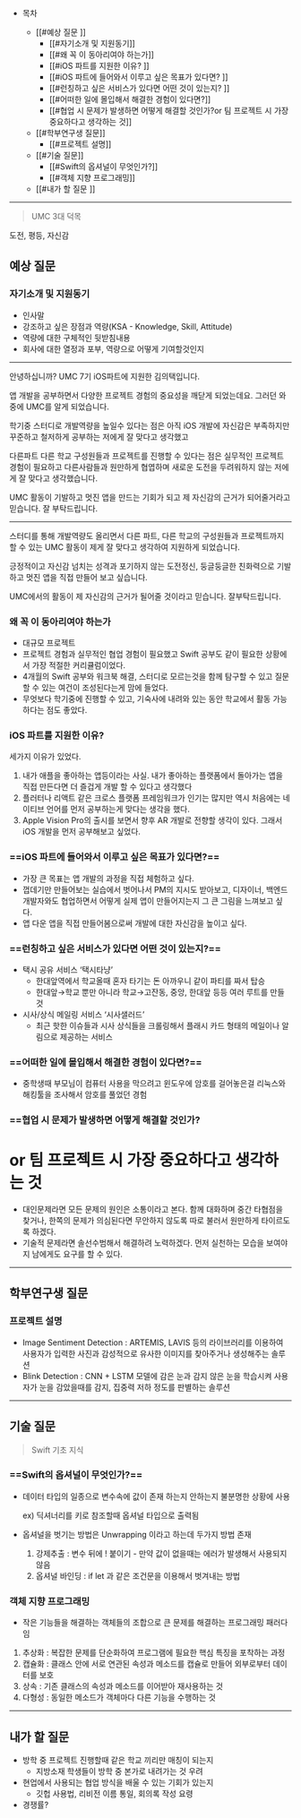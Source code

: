 - 목차
    
    - [[#예상 질문 ]]
        - [[#자기소개 및 지원동기]]
        - [[#왜 꼭 이 동아리여야 하는가]]
        - [[#iOS 파트를 지원한 이유? ]]
        - [[#iOS 파트에 들어와서 이루고 싶은 목표가 있다면? ]]
        - [[#런칭하고 싶은 서비스가 있다면 어떤 것이 있는지? ]]
        - [[#어떠한 일에 몰입해서 해결한 경험이 있다면?]]
        - [[#협업 시 문제가 발생하면 어떻게 해결할 것인가?or 팀 프로젝트 시 가장 중요하다고 생각하는 것]]
    - [[#학부연구생 질문]]
        - [[#프로젝트 설명]]
    - [[#기술 질문]]
        - [[#Swift의 옵셔널이 무엇인가?]]
        - [[#객체 지향 프로그래밍]]
    - [[#내가 할 질문 ]]
    
      
    

---

  

> UMC 3대 덕목

도전, 평등, 자신감

  

## 예상 질문

### 자기소개 및 지원동기

- 인사말
- 강조하고 싶은 장점과 역량(KSA - Knowledge, Skill, Attitude)
- 역량에 대한 구체적인 뒷받침내용
- 회사에 대한 열정과 포부, 역량으로 어떻게 기여할것인지

---

안녕하십니까? UMC 7기 iOS파트에 지원한 김의택입니다.

앱 개발을 공부하면서 다양한 프로젝트 경험의 중요성을 깨닫게 되었는데요. 그러던 와중에 UMC를 알게 되었습니다.

  

학기중 스터디로 개발역량을 높일수 있다는 점은 아직 iOS 개발에 자신감은 부족하지만 꾸준하고 철저하게 공부하는 저에게 잘 맞다고 생각했고

  

다른파트 다른 학교 구성원들과 프로젝트를 진행할 수 있다는 점은 실무적인 프로젝트 경험이 필요하고 다른사람들과 원만하게 협엽하며 새로운 도전을 두려워하지 않는 저에게 잘 맞다고 생각했습니다.

  

UMC 활동이 기발하고 멋진 앱을 만드는 기회가 되고 제 자신감의 근거가 되어줄거라고 믿습니다. 잘 부탁드립니다.

  

---

  

  
스터디를 통해 개발역량도 올리면서 다른 파트, 다른 학교의 구성원들과 프로젝트까지 할 수 있는 UMC 활동이 제게 잘 맞다고 생각하여 지원하게 되었습니다.  

긍정적이고 자신감 넘치는 성격과 포기하지 않는 도전정신, 둥글둥글한 친화력으로 기발하고 멋진 앱을 직접 만들어 보고 싶습니다.

  

  

UMC에서의 활동이 제 자신감의 근거가 될어줄 것이라고 믿습니다. 잘부탁드립니다.

  

  

### 왜 꼭 이 동아리여야 하는가

- 대규모 프로젝트
- 프로젝트 경험과 실무적인 협업 경험이 필요했고 Swift 공부도 같이 필요한 상황에서 가장 적절한 커리큘럼이었다.
- 4개월의 Swift 공부와 워크북 해결, 스터디로 모르는것을 함께 탐구할 수 있고 질문할 수 있는 여건이 조성된다는게 맘에 들었다.
- 무엇보다 학기중에 진행할 수 있고, 기숙사에 내려와 있는 동안 학교에서 활동 가능하다는 점도 좋았다.

  

### **iOS 파트를 지원한 이유?**

세가지 이유가 있었다.

1. 내가 애플을 좋아하는 앱등이라는 사실. 내가 좋아하는 플랫폼에서 돌아가는 앱을 직접 만든다면 더 즐겁게 개발 할 수 있다고 생각했다
2. 플러터나 리액트 같은 크로스 플랫폼 프레임워크가 인기는 많지만 역시 처음에는 네이티브 언어를 먼저 공부하는게 맞다는 생각을 했다.
3. Apple Vision Pro의 출시를 보면서 향후 AR 개발로 전향할 생각이 있다. 그래서 iOS 개발을 먼저 공부해보고 싶었다.

  

### ==iOS 파트에 들어와서 이루고 싶은 목표가 있다면?==

- 가장 큰 목표는 앱 개발의 과정을 직접 체험하고 싶다.
- 껍데기만 만들어보는 실습에서 벗어나서 PM의 지시도 받아보고, 디자이너, 백엔드 개발자와도 협업하면서 어떻게 실제 앱이 만들어지는지 그 큰 그림을 느껴보고 싶다.
- 앱 다운 앱을 직접 만들어봄으로써 개발에 대한 자신감을 높이고 싶다.

  

### ==런칭하고 싶은 서비스가 있다면 어떤 것이 있는지?==

- 택시 공유 서비스 ‘택시타냥’
    - 한대앞역에서 학교올때 혼자 타기는 돈 아까우니 같이 파티를 짜서 탑승
    - 한대앞→학교 뿐만 아니라 학교→고잔동, 중앙, 한대앞 등등 여러 루트를 만들 것
- 시사/상식 메일링 서비스 ‘시사샐러드’
    - 최근 핫한 이슈들과 시사 상식들을 크롤링해서 플래시 카드 형태의 메일이나 알림으로 제공하는 서비스

  

### ==**어떠한 일에 몰입해서 해결한 경험이 있다면?**==

- 중학생때 부모님이 컴퓨터 사용을 막으려고 윈도우에 암호를 걸어놓은걸 리눅스와 해킹툴을 조사해서 암호를 풀었던 경험

  

### ==협업 시 문제가 발생하면 어떻게 해결할 것인가?  
or 팀 프로젝트 시 가장 중요하다고 생각하는 것  
==

- 대인문제라면 모든 문제의 원인은 소통이라고 본다. 함께 대화하며 중간 타협점을 찾거나, 한쪽의 문제가 의심된다면 무안하지 않도록 따로 불러서 원만하게 타이르도록 하겠다.
- 기술적 문제라면 솔선수범해서 해결하려 노력하겠다. 먼저 실천하는 모습을 보여야지 남에게도 요구를 할 수 있다.

  

---

## 학부연구생 질문

### 프로젝트 설명

- Image Sentiment Detection : ARTEMIS, LAVIS 등의 라이브러리를 이용하여 사용자가 입력한 사진과 감성적으로 유사한 이미지를 찾아주거나 생성해주는 솔루션
- Blink Detection : CNN + LSTM 모델에 감은 눈과 감지 않은 눈을 학습시켜 사용자가 눈을 감았을때를 감지, 집중력 저하 정도를 판별하는 솔루션

  

---

## 기술 질문

> Swift 기초 지식

### ==Swift의 옵셔널이 무엇인가?==

- 데이터 타입의 일종으로 변수속에 값이 존재 하는지 안하는지 불분명한 상황에 사용
    
    ex) 딕셔너리를 키로 참조할때 옵셔널 타입으로 출력됨
    
- 옵셔널을 벗기는 방법은 Unwrapping 이라고 하는데 두가지 방법 존재
    1. 강제추출 : 변수 뒤에 ! 붙이기 - 만약 값이 없을때는 에러가 발생해서 사용되지 않음
    2. 옵셔널 바인딩 : if let 과 같은 조건문을 이용해서 벗겨내는 방법

  

### 객체 지향 프로그래밍

- 작은 기능들을 해결하는 객체들의 조합으로 큰 문제를 해결하는 프로그래밍 패러다임

1. 추상화 : 복잡한 문제를 단순화하여 프로그램에 필요한 핵심 특징을 포착하는 과정
2. 캡슐화 : 클래스 안에 서로 연관된 속성과 메소드를 캡슐로 만들어 외부로부터 데이터를 보호
3. 상속 : 기존 클래스의 속성과 메소드를 이어받아 재사용하는 것
4. 다형성 : 동일한 메소드가 객체마다 다른 기능을 수행하는 것

  

  

---

## 내가 할 질문

- 방학 중 프로젝트 진행할때 같은 학교 끼리만 매칭이 되는지
    - 지방소재 학생들이 방학 중 본가로 내려가는 것 우려
- 현업에서 사용되는 협업 방식을 배울 수 있는 기회가 있는지
    - 깃헙 사용법, 리비전 이름 통일, 회의록 작성 요령
- 경쟁률?
